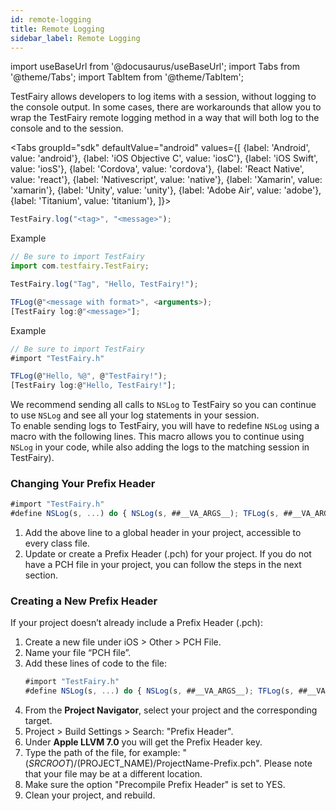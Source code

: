 ```yaml
---
id: remote-logging
title: Remote Logging
sidebar_label: Remote Logging
---
```


import useBaseUrl from '@docusaurus/useBaseUrl';
import Tabs from '@theme/Tabs';
import TabItem from '@theme/TabItem';

TestFairy allows developers to log items with a session, without logging to the console output. In some cases, there are workarounds that allow you to wrap the TestFairy remote logging method in a way that will both log to the console and to the session.

<Tabs
groupId="sdk"
defaultValue="android"
values={[
{label: 'Android', value: 'android'},
{label: 'iOS Objective C', value: 'iosC'},
{label: 'iOS Swift', value: 'iosS'},
{label: 'Cordova', value: 'cordova'},
{label: 'React Native', value: 'react'},
{label: 'Nativescript', value: 'native'},
{label: 'Xamarin', value: 'xamarin'},
{label: 'Unity', value: 'unity'},
{label: 'Adobe Air', value: 'adobe'},
{label: 'Titanium', value: 'titanium'},
]}>

<TabItem value="android">

```js
TestFairy.log("<tag>", "<message>");
```

Example

```js
// Be sure to import TestFairy
import com.testfairy.TestFairy;

TestFairy.log("Tag", "Hello, TestFairy!");
```

</TabItem>

<TabItem value="iosC">

```js
TFLog(@"<message with format>", <arguments>);
[TestFairy log:@"<message>"];
```

Example

```js
// Be sure to import TestFairy
#import "TestFairy.h"

TFLog(@"Hello, %@", @"TestFairy!");
[TestFairy log:@"Hello, TestFairy!"];
```

We recommend sending all calls to <code>NSLog</code> to TestFairy so you can continue to use <code>NSLog</code> and see all your log statements in your session.<br/>
To enable sending logs to TestFairy, you will have to redefine <code>NSLog</code> using a macro with the following lines. This macro allows you to continue using <code>NSLog</code> in your code, while also adding the logs to the matching session in TestFairy).

### Changing Your Prefix Header

```js
#import "TestFairy.h"
#define NSLog(s, ...) do { NSLog(s, ##__VA_ARGS__); TFLog(s, ##__VA_ARGS__); } while (0)
```

1. Add the above line to a global header in your project, accessible to every class file.
2. Update or create a Prefix Header (.pch) for your project. If you do not have a PCH file in your project, you can follow the steps in the next section.

### Creating a New Prefix Header

If your project doesn’t already include a Prefix Header (.pch):<br/>

1. Create a new file under iOS &gt; Other &gt; PCH File.
2. Name your file “PCH file”.
3. Add these lines of code to the file:
   ```js
   #import "TestFairy.h"
   #define NSLog(s, ...) do { NSLog(s, ##__VA_ARGS__); TFLog(s, ##__VA_ARGS__); } while (0)
   ```
4. From the **Project Navigator**, select your project and the corresponding target.
5. Project &gt; Build Settings &gt; Search: "Prefix Header".
6. Under **Apple LLVM 7.0** you will get the Prefix Header key.
7. Type the path of the file, for example: "$(SRCROOT)/$(PROJECT_NAME)/ProjectName-Prefix.pch". Please note that your file may be at a different location.
8. Make sure the option "Precompile Prefix Header" is set to YES.
9. Clean your project, and rebuild.

</TabItem>

<TabItem value="iosS">

</TabItem>

<TabItem value="cordova">

</TabItem>

<TabItem value="react">

</TabItem>

<TabItem value="native">

</TabItem>

<TabItem value="xamarin">

</TabItem>

<TabItem value="unity">

</TabItem>

<TabItem value="adobe">

</TabItem>

<TabItem value="titanium">

</TabItem>

</Tabs>
